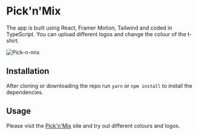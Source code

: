 # Pick'n'Mix

The app is built using React, Framer Motion, Tailwind and coded in TypeScript. You can upload different logos and change the colour of the t-shirt.

![Pick-n-mix](https://github.com/cryptnology/tshirt-threejs/assets/85605968/e247e40c-8b3e-4fd1-b49c-dbeadabaeb43)

## Installation

After cloning or downloading the repo run ``yarn`` or ``npm install`` to install the dependencies.

## Usage

Please visit the [Pick'n'Mix](https://tshirt-threejs.vercel.app) site and try out different colours and logos.
